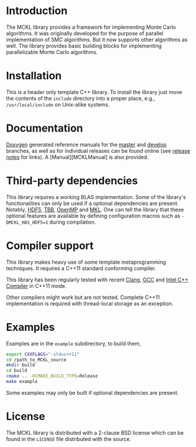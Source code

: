 # Introduction

The MCKL library provides a framework for implementing Monte Carlo algorithms.
It was originally developed for the purpose of parallel implementation of SMC
algorithms. But it now supports other algorithms as well. The library provides
basic building blocks for implementing parallelizable Monte Carlo algorithms.

# Installation

This is a header only template C++ library. To install the library just move
the contents of the `include` directory into a proper place, e.g.,
`/usr/local/include` on Unix-alike systems.

# Documentation

[Doxygen][doxygen] generated reference manuals for the
[master][MCKLDoxygenMaster] and [develop][MCKLDoxygenDevelop] branches, as well
as for individual releases can be found online (see [release
notes][MCKLReleases] for links). A [Manual][MCKLManual] is also provided.

# Third-party dependencies

This library requires a working BLAS implementation. Some of the library's
functionalities can only be used if a optional dependencies are present.
Notably, [HDF5][hdf5], [TBB][tbb], [OpenMP][omp] and [MKL][mkl]. One can tell
the library that these optional features are available by defining
configuration macros such as `-DMCKL_HAS_HDF5=1` during compilation.

# Compiler support

This library makes heavy use of some template metaprogramming techniques. It
requires a C++11 standard conforming compiler.

This library has been regularly tested with recent [Clang][clang], [GCC][gcc]
and [Intel C++ Compiler][icpc] in C++11 mode.

Other compilers might work but are not tested. Complete C++11 implementation is
required with thread-local storage as an exception.

# Examples

Examples are in the `example` subdirectory, to build them,
~~~sh
export CXXFLAGS="-std=c++11"
cd /path_to_MCKL_source
mkdir build
cd build
cmake .. -DCMAKE_BUILD_TYPE=Release
make example
~~~
Some examples may only be built if optional dependencies are present.

# License

The MCKL library is distributed with a 2-clause BSD license which can be found
in the `LICENSE` file distributed with the source.

[clang]: http://clang.llvm.org
[cmake]: http://www.cmake.org
[doxygen]: http://www.stack.nl/~dimitri/doxygen
[gcc]: http://gcc.gnu.org
[hdf5]: http://www.hdfgroup.org
[icpc]: http://software.intel.com/en-us/intel-compilers
[mkl]: https://software.intel.com/en-us/intel-mkl
[omp]: http://www.openmp.org
[tbb]: http://threadingbuildingblocks.org
[MCKLDoxygenDevelop]: http://zhouyan.github.io/MCKLDoc/develop
[MCKLDoxygenMaster]: http://zhouyan.github.io/MCKLDoc/master
[MCKLManualDevelop]: http://zhouyan.github.io/MCKLDoc/develop/manual.pdf
[MCKLManualMaster]: http://zhouyan.github.io/MCKLDoc/master/manual.pdf
[MCKLReleases]: https://github.com/zhouyan/MCKL/releases
